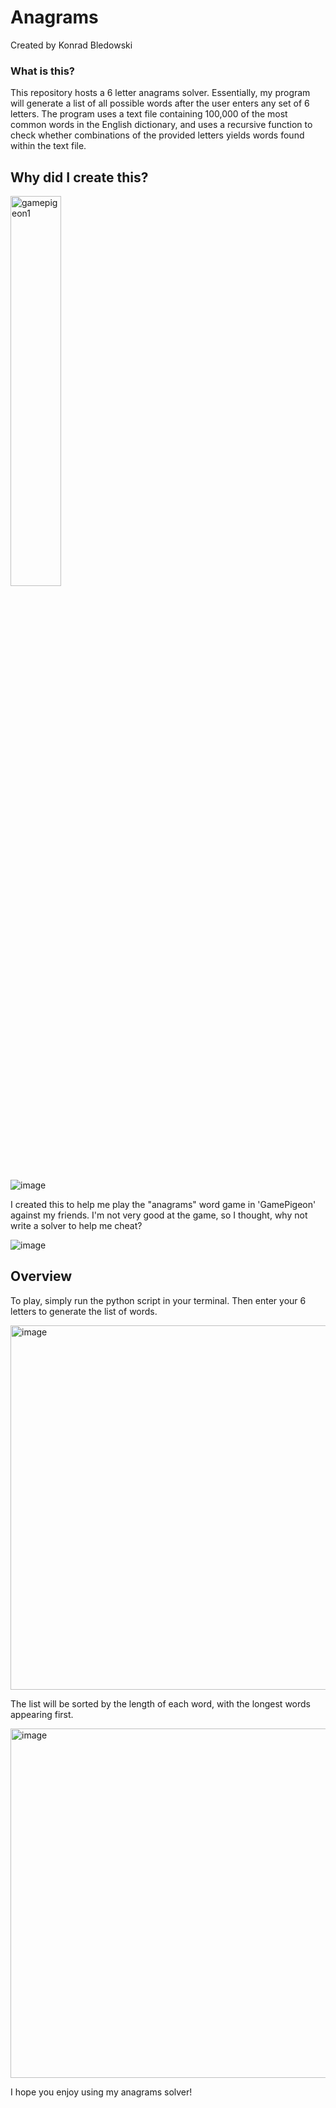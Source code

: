 # Anagrams

Created by Konrad Bledowski  

### What is this?  
This repository hosts a 6 letter anagrams solver. Essentially, my program will generate a list of all possible words after the user enters any set of 6 letters. The program uses a text file containing 100,000 of the most common words in the English dictionary, and uses a recursive function to check whether combinations of the provided letters yields words found within the text file.

## Why did I create this?

<img src="https://user-images.githubusercontent.com/32736495/196008021-f2560589-032d-4878-9d20-b491ac39f866.png" alt="gamepigeon1" width="40%">

![image](https://user-images.githubusercontent.com/32736495/196008021-f2560589-032d-4878-9d20-b491ac39f866.png) 

I created this to help me play the "anagrams" word game in 'GamePigeon' against my friends. I'm not very good at the game, so I thought, why not write a solver to help me cheat?

![image](https://user-images.githubusercontent.com/32736495/196008030-5ffa5f2b-935c-4305-ac1f-0a902ebc4db4.png)


## Overview
To play, simply run the python script in your terminal. Then enter your 6 letters to generate the list of words.

<img width="583" alt="image" src="https://user-images.githubusercontent.com/32736495/196006886-68a718d9-72ef-4845-963c-c31fdeaf73a4.png">

The list will be sorted by the length of each word, with the longest words appearing first.

<img width="559" alt="image" src="https://user-images.githubusercontent.com/32736495/196007919-79aa68f2-ce9f-4f64-b2b7-a8f271d81daf.png">

I hope you enjoy using my anagrams solver!
